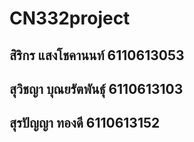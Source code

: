 # CN332project

## สิริกร แสงโชคานนท์ 6110613053
## สุวิชญา บุณยรัตพันธุ์ 6110613103
## สุรปัญญา ทองดี 6110613152
